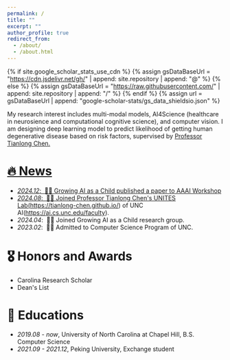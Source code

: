 ```yaml
---
permalink: /
title: ""
excerpt: ""
author_profile: true
redirect_from: 
  - /about/
  - /about.html
---
```


{% if site.google_scholar_stats_use_cdn %}
{% assign gsDataBaseUrl = "https://cdn.jsdelivr.net/gh/" | append: site.repository | append: "@" %}
{% else %}
{% assign gsDataBaseUrl = "https://raw.githubusercontent.com/" | append: site.repository | append: "/" %}
{% endif %}
{% assign url = gsDataBaseUrl | append: "google-scholar-stats/gs_data_shieldsio.json" %}

<span class='anchor' id='about-me'></span>

My research interest includes multi-modal models, AI4Science (healthcare in neurosience and computational cognitive science), and computer vision. I am designing deep learning model to predict likelihood of getting human degenerative disease based on risk factors, supervised by  <a href='https://tianlong-chen.github.io/'>Professor Tianlong Chen. 

# 🔥 News
- *2024.12*: &nbsp;🎉🎉 Growing AI as a Child published a paper to AAAI Workshop
- *2024.08*: &nbsp;🎉🎉 Joined Professor Tianlong Chen's UNITES Lab(https://tianlong-chen.github.io/) of UNC AI(https://ai.cs.unc.edu/faculty).
- *2024.04*: &nbsp;🎉🎉 Joined Growing AI as a Child research group. 
- *2023.02*: &nbsp;🎉🎉 Admitted to Computer Science Program of UNC.

# 🎖 Honors and Awards
- Carolina Research Scholar
- Dean's List
  
# 📖 Educations
- *2019.08 - now*, University of North Carolina at Chapel Hill, B.S. Computer Science
- *2021.09 - 2021.12*, Peking University, Exchange student


